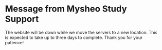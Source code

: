 # Message from Mysheo Study Support

The website will be down while we move the servers to a new location. This is expected to take up to three days to complete. Thank you for your patience!
